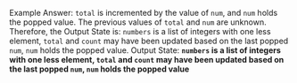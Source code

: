 Example Answer: 
`total` is incremented by the value of `num`, and `num` holds the popped value. The previous values of `total` and `num` are unknown. Therefore, the Output State is: `numbers` is a list of integers with one less element, `total` and `count` may have been updated based on the last popped `num`, `num` holds the popped value.
Output State: **`numbers` is a list of integers with one less element, `total` and `count` may have been updated based on the last popped `num`, `num` holds the popped value**